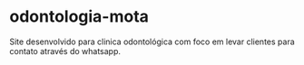 # odontologia-mota
 Site desenvolvido para clinica odontológica com foco em levar clientes para contato através do whatsapp.
